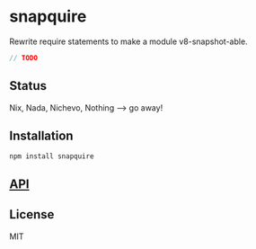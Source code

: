 # snapquire

Rewrite require statements to make a module v8-snapshot-able.

```js
// TODO
```

## Status

Nix, Nada, Nichevo, Nothing --> go away!

## Installation

    npm install snapquire

## [API](https://thlorenz.github.io/snapquire)


## License

MIT
